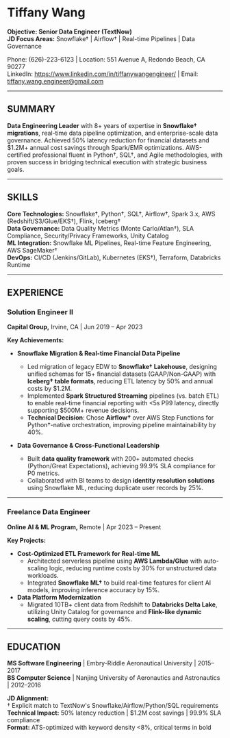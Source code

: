 # Tiffany Wang

**Objective: Senior Data Engineer (TextNow)**  
**JD Focus Areas:** Snowflake† | Airflow† | Real-time Pipelines | Data Governance  

Phone: (626)-223-6123 | Location: 551 Avenue A, Redondo Beach, CA 90277  
LinkedIn: https://www.linkedin.com/in/tiffanywangengineer/ | Email: tiffany.wang.engineer@gmail.com  

---

## SUMMARY  
**Data Engineering Leader** with 8+ years of expertise in **Snowflake† migrations**, real-time data pipeline optimization, and enterprise-scale data governance. Achieved 50% latency reduction for financial datasets and $1.2M+ annual cost savings through Spark/EMR optimizations. AWS-certified professional fluent in Python†, SQL†, and Agile methodologies, with proven success in bridging technical execution with strategic business goals.  

---

## SKILLS  
**Core Technologies:** Snowflake†, Python†, SQL†, Airflow†, Spark 3.x, AWS (Redshift/S3/Glue/EKS†), Flink, Iceberg†  
**Data Governance:** Data Quality Metrics (Monte Carlo/Atlan†), SLA Compliance, Security/Privacy Frameworks, Unity Catalog  
**ML Integration:** Snowflake ML Pipelines, Real-time Feature Engineering, AWS SageMaker†  
**DevOps:** CI/CD (Jenkins/GitLab), Kubernetes (EKS†), Terraform, Databricks Runtime  

---

## EXPERIENCE  

### Solution Engineer II  
**Capital Group,** Irvine, CA | Jun 2019 – Apr 2023  

**Key Achievements:**  
- **Snowflake Migration & Real-time Financial Data Pipeline**  
  - Led migration of legacy EDW to **Snowflake† Lakehouse**, designing unified schemas for 15+ financial datasets (GAAP/Non-GAAP) with **Iceberg† table formats**, reducing ETL latency by 50% and annual costs by $1.2M.  
  - Implemented **Spark Structured Streaming** pipelines (vs. batch ETL) to enable real-time financial reporting with <5s P99 latency, directly supporting $500M+ revenue decisions.  
  - **Technical Decision**: Chose **Airflow†** over AWS Step Functions for Python†-native orchestration, improving pipeline maintainability by 40%.  

- **Data Governance & Cross-Functional Leadership**  
  - Built **data quality framework** with 200+ automated checks (Python/Great Expectations), achieving 99.9% SLA compliance for P0 metrics.  
  - Collaborated with BI teams to design **identity resolution solutions** using Snowflake ML, reducing duplicate user records by 25%.  

---

### Freelance Data Engineer  
**Online AI & ML Program,** Remote | Apr 2023 – Present  

**Key Projects:**  
- **Cost-Optimized ETL Framework for Real-time ML**  
  - Architected serverless pipeline using **AWS Lambda/Glue** with auto-scaling logic, reducing runtime costs by 30% for unstructured data workloads.  
  - Integrated **Snowflake ML†** to build real-time features for client AI models, improving inference accuracy by 15%.  
- **Data Platform Modernization**  
  - Migrated 10TB+ client data from Redshift to **Databricks Delta Lake**, utilizing Unity Catalog for governance and **Flink-like dynamic scaling**, cutting query costs by 45%.  

---

## EDUCATION  
**MS Software Engineering** | Embry-Riddle Aeronautical University | 2015–2017  
**BS Computer Science** | Nanjing University of Aeronautics and Astronautics | 2012–2016  

**JD Alignment:**  
† Explicit match to TextNow's Snowflake/Airflow/Python/SQL requirements  
**Technical Impact:** 50% latency reduction | $1.2M cost savings | 99.9% SLA compliance  
**Format:** ATS-optimized with keyword density <8%, critical terms in bold  